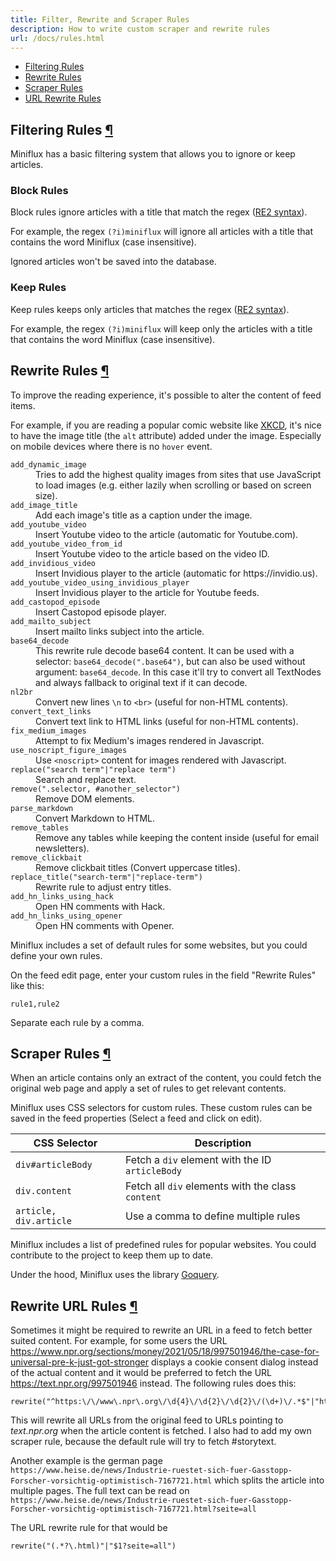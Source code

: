 ```yaml
---
title: Filter, Rewrite and Scraper Rules
description: How to write custom scraper and rewrite rules
url: /docs/rules.html
---
```


- [Filtering Rules](#filtering-rules)
- [Rewrite Rules](#rewrite-rules)
- [Scraper Rules](#scraper-rules)
- [URL Rewrite Rules](#rewriteurl-rules)

<h2 id="filtering-rules">Filtering Rules <a class="anchor" href="#filtering-rules" title="Permalink">¶</a></h2>

Miniflux has a basic filtering system that allows you to ignore or keep articles.

### Block Rules

Block rules ignore articles with a title that match the regex ([RE2 syntax](https://golang.org/s/re2syntax)).

For example, the regex `(?i)miniflux` will ignore all articles with a title that contains the word Miniflux (case insensitive).

Ignored articles won't be saved into the database.

### Keep Rules

Keep rules keeps only articles that matches the regex ([RE2 syntax](https://golang.org/s/re2syntax)).

For example, the regex `(?i)miniflux` will keep only the articles with a title that contains the word Miniflux (case insensitive).

<h2 id="rewrite-rules">Rewrite Rules <a class="anchor" href="#rewrite-rules" title="Permalink">¶</a></h2>

To improve the reading experience, it's possible to alter the content of feed items.

For example, if you are reading a popular comic website like [XKCD](https://xkcd.com/),
it's nice to have the image title (the `alt` attribute) added under the image.
Especially on mobile devices where there is no `hover` event.

<dl>
    <dt><code>add_dynamic_image</code></dt>
    <dd>
        Tries to add the highest quality images from sites that use JavaScript to load images (e.g. either lazily when scrolling or based on screen size).
    </dd>
    <dt><code>add_image_title</code></dt>
    <dd>
        Add each image's title as a caption under the image.
    </dd>
    <dt><code>add_youtube_video</code></dt>
    <dd>
        Insert Youtube video to the article (automatic for Youtube.com).
    </dd>
    <dt><code>add_youtube_video_from_id</code></dt>
    <dd>
        Insert Youtube video to the article based on the video ID.
    </dd>
    <dt><code>add_invidious_video</code></dt>
    <dd>
        Insert Invidious player to the article (automatic for https://invidio.us).
    </dd>
    <dt><code>add_youtube_video_using_invidious_player</code></dt>
    <dd>
        Insert Invidious player to the article for Youtube feeds.
    </dd>
    <dt><code>add_castopod_episode</code></dt>
    <dd>
        Insert Castopod episode player.
    </dd>
    <dt><code>add_mailto_subject</code></dt>
    <dd>
        Insert mailto links subject into the article.
    </dd>
    <dt><code>base64_decode</code></dt>
    <dd>
        This rewrite rule decode base64 content.
        It can be used with a selector: <code>base64_decode(".base64")</code>, but can also be used without argument: <code>base64_decode</code>. In this case it'll try to convert all TextNodes and always fallback to original text if it can decode.
    </dd>
    <dt><code>nl2br</code></dt>
    <dd>
        Convert new lines <code>\n</code> to <code>&lt;br&gt;</code> (useful for non-HTML contents).
    </dd>
    <dt><code>convert_text_links</code></dt>
    <dd>
        Convert text link to HTML links (useful for non-HTML contents).
    </dd>
    <dt><code>fix_medium_images</code></dt>
    <dd>
        Attempt to fix Medium's images rendered in Javascript.
    </dd>
    <dt><code>use_noscript_figure_images</code></dt>
    <dd>
        Use <code>&lt;noscript&gt;</code> content for images rendered with Javascript.
    </dd>
    <dt><code>replace("search term"|"replace term")</code></dt>
    <dd>
        Search and replace text.
    </dd>
    <dt><code>remove(".selector, #another_selector")</code></dt>
    <dd>
        Remove DOM elements.
    </dd>
    <dt><code>parse_markdown</code></dt>
    <dd>
        Convert Markdown to HTML.
    </dd>
    <dt><code>remove_tables</code></dt>
    <dd>
        Remove any tables while keeping the content inside (useful for email newsletters).
    </dd>
    <dt><code>remove_clickbait</code></dt>
    <dd>
        Remove clickbait titles (Convert uppercase titles).
    <dd>
    <dt><code>replace_title("search-term"|"replace-term")</code></dt>
    <dd>
        Rewrite rule to adjust entry titles.
    <dd>
    <dt><code>add_hn_links_using_hack</code></dt>
    <dd>
        Open HN comments with Hack.
    <dd>
    <dt><code>add_hn_links_using_opener</code></dt>
    <dd>
        Open HN comments with Opener.
    <dd>
</dl>

Miniflux includes a set of default rules for some websites, but you could define your own rules.

On the feed edit page, enter your custom rules in the field "Rewrite Rules" like this:

```
rule1,rule2
```

Separate each rule by a comma.

<h2 id="scraper-rules">Scraper Rules <a class="anchor" href="#scraper-rules" title="Permalink">¶</a></h2>

When an article contains only an extract of the content, you could fetch
the original web page and apply a set of rules to get relevant contents.

Miniflux uses CSS selectors for custom rules. These custom rules can be
saved in the feed properties (Select a feed and click on edit).

| CSS Selector  | Description  |
|---|---|
| `div#articleBody` | Fetch a `div` element with the ID `articleBody` |
| `div.content` | Fetch all `div` elements with the class `content` |
| `article, div.article` | Use a comma to define multiple rules |

Miniflux includes a list of predefined rules for popular websites.
You could contribute to the project to keep them up to date.

Under the hood, Miniflux uses the library [Goquery](https://github.com/PuerkitoBio/goquery).

<h2 id="rewriteurl-rules">Rewrite URL Rules <a class="anchor" href="#rewriteurl-rules" title="Permalink">¶</a></h2>

Sometimes it might be required to rewrite an URL in a feed to fetch better
suited content. For example, for  some users the URL
https://www.npr.org/sections/money/2021/05/18/997501946/the-case-for-universal-pre-k-just-got-stronger
displays a cookie consent dialog instead of the actual content and it would
be preferred to fetch the URL https://text.npr.org/997501946 instead. The
following rules does this:

````
rewrite("^https:\/\/www\.npr\.org\/\d{4}\/\d{2}\/\d{2}\/(\d+)\/.*$"|"https://text.npr.org/$1")
````

This will rewrite all URLs from the original feed to URLs pointing to _text.npr.org_
when the article  content is fetched. I also had to add my own scraper rule, because
the default rule will try to fetch #storytext.

Another example is the german page
`https://www.heise.de/news/Industrie-ruestet-sich-fuer-Gasstopp-Forscher-vorsichtig-optimistisch-7167721.html`
which splits the article into multiple pages. The full text can be read on
`https://www.heise.de/news/Industrie-ruestet-sich-fuer-Gasstopp-Forscher-vorsichtig-optimistisch-7167721.html?seite=all`

The URL rewrite rule for that would be

````
rewrite("(.*?\.html)"|"$1?seite=all")
````
